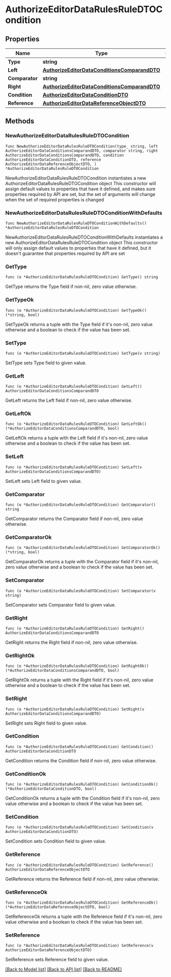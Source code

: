 # AuthorizeEditorDataRulesRuleDTOCondition

## Properties

Name | Type | Description | Notes
------------ | ------------- | ------------- | -------------
**Type** | **string** |  | 
**Left** | [**AuthorizeEditorDataConditionsComparandDTO**](AuthorizeEditorDataConditionsComparandDTO.md) |  | 
**Comparator** | **string** |  | 
**Right** | [**AuthorizeEditorDataConditionsComparandDTO**](AuthorizeEditorDataConditionsComparandDTO.md) |  | 
**Condition** | [**AuthorizeEditorDataConditionDTO**](AuthorizeEditorDataConditionDTO.md) |  | 
**Reference** | [**AuthorizeEditorDataReferenceObjectDTO**](AuthorizeEditorDataReferenceObjectDTO.md) |  | 

## Methods

### NewAuthorizeEditorDataRulesRuleDTOCondition

`func NewAuthorizeEditorDataRulesRuleDTOCondition(type_ string, left AuthorizeEditorDataConditionsComparandDTO, comparator string, right AuthorizeEditorDataConditionsComparandDTO, condition AuthorizeEditorDataConditionDTO, reference AuthorizeEditorDataReferenceObjectDTO, ) *AuthorizeEditorDataRulesRuleDTOCondition`

NewAuthorizeEditorDataRulesRuleDTOCondition instantiates a new AuthorizeEditorDataRulesRuleDTOCondition object
This constructor will assign default values to properties that have it defined,
and makes sure properties required by API are set, but the set of arguments
will change when the set of required properties is changed

### NewAuthorizeEditorDataRulesRuleDTOConditionWithDefaults

`func NewAuthorizeEditorDataRulesRuleDTOConditionWithDefaults() *AuthorizeEditorDataRulesRuleDTOCondition`

NewAuthorizeEditorDataRulesRuleDTOConditionWithDefaults instantiates a new AuthorizeEditorDataRulesRuleDTOCondition object
This constructor will only assign default values to properties that have it defined,
but it doesn't guarantee that properties required by API are set

### GetType

`func (o *AuthorizeEditorDataRulesRuleDTOCondition) GetType() string`

GetType returns the Type field if non-nil, zero value otherwise.

### GetTypeOk

`func (o *AuthorizeEditorDataRulesRuleDTOCondition) GetTypeOk() (*string, bool)`

GetTypeOk returns a tuple with the Type field if it's non-nil, zero value otherwise
and a boolean to check if the value has been set.

### SetType

`func (o *AuthorizeEditorDataRulesRuleDTOCondition) SetType(v string)`

SetType sets Type field to given value.


### GetLeft

`func (o *AuthorizeEditorDataRulesRuleDTOCondition) GetLeft() AuthorizeEditorDataConditionsComparandDTO`

GetLeft returns the Left field if non-nil, zero value otherwise.

### GetLeftOk

`func (o *AuthorizeEditorDataRulesRuleDTOCondition) GetLeftOk() (*AuthorizeEditorDataConditionsComparandDTO, bool)`

GetLeftOk returns a tuple with the Left field if it's non-nil, zero value otherwise
and a boolean to check if the value has been set.

### SetLeft

`func (o *AuthorizeEditorDataRulesRuleDTOCondition) SetLeft(v AuthorizeEditorDataConditionsComparandDTO)`

SetLeft sets Left field to given value.


### GetComparator

`func (o *AuthorizeEditorDataRulesRuleDTOCondition) GetComparator() string`

GetComparator returns the Comparator field if non-nil, zero value otherwise.

### GetComparatorOk

`func (o *AuthorizeEditorDataRulesRuleDTOCondition) GetComparatorOk() (*string, bool)`

GetComparatorOk returns a tuple with the Comparator field if it's non-nil, zero value otherwise
and a boolean to check if the value has been set.

### SetComparator

`func (o *AuthorizeEditorDataRulesRuleDTOCondition) SetComparator(v string)`

SetComparator sets Comparator field to given value.


### GetRight

`func (o *AuthorizeEditorDataRulesRuleDTOCondition) GetRight() AuthorizeEditorDataConditionsComparandDTO`

GetRight returns the Right field if non-nil, zero value otherwise.

### GetRightOk

`func (o *AuthorizeEditorDataRulesRuleDTOCondition) GetRightOk() (*AuthorizeEditorDataConditionsComparandDTO, bool)`

GetRightOk returns a tuple with the Right field if it's non-nil, zero value otherwise
and a boolean to check if the value has been set.

### SetRight

`func (o *AuthorizeEditorDataRulesRuleDTOCondition) SetRight(v AuthorizeEditorDataConditionsComparandDTO)`

SetRight sets Right field to given value.


### GetCondition

`func (o *AuthorizeEditorDataRulesRuleDTOCondition) GetCondition() AuthorizeEditorDataConditionDTO`

GetCondition returns the Condition field if non-nil, zero value otherwise.

### GetConditionOk

`func (o *AuthorizeEditorDataRulesRuleDTOCondition) GetConditionOk() (*AuthorizeEditorDataConditionDTO, bool)`

GetConditionOk returns a tuple with the Condition field if it's non-nil, zero value otherwise
and a boolean to check if the value has been set.

### SetCondition

`func (o *AuthorizeEditorDataRulesRuleDTOCondition) SetCondition(v AuthorizeEditorDataConditionDTO)`

SetCondition sets Condition field to given value.


### GetReference

`func (o *AuthorizeEditorDataRulesRuleDTOCondition) GetReference() AuthorizeEditorDataReferenceObjectDTO`

GetReference returns the Reference field if non-nil, zero value otherwise.

### GetReferenceOk

`func (o *AuthorizeEditorDataRulesRuleDTOCondition) GetReferenceOk() (*AuthorizeEditorDataReferenceObjectDTO, bool)`

GetReferenceOk returns a tuple with the Reference field if it's non-nil, zero value otherwise
and a boolean to check if the value has been set.

### SetReference

`func (o *AuthorizeEditorDataRulesRuleDTOCondition) SetReference(v AuthorizeEditorDataReferenceObjectDTO)`

SetReference sets Reference field to given value.



[[Back to Model list]](../README.md#documentation-for-models) [[Back to API list]](../README.md#documentation-for-api-endpoints) [[Back to README]](../README.md)


